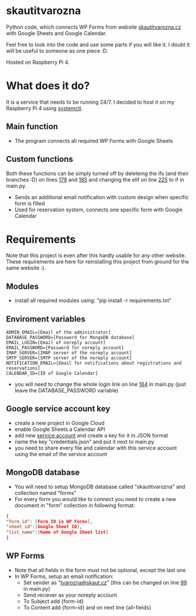 # skautitvarozna

Python code, which connects WP Forms from website <a href="https://www.skautitvarozna.cz">skautitvarozna.cz</a> with Google Sheets and Google Calendar.

Feel free to look into the code and use some parts if you will like it. I doubt it will be useful to someone as one piece :D.

Hosted on Raspberry Pi 4. 




<h1>What does it do?</h1>
It is a service that needs to be running 24/7. I decided to host it on my Raspberry Pi 4 using <a href="https://www.digitalocean.com/community/tutorials/how-to-use-systemctl-to-manage-systemd-services-and-units">systemctl</a>.

<h2>Main function</h2>

- The program connects all required WP Forms with Google Sheets

<h2>Custom functions</h2>
Both these functions can be simply turned off by deleteing the ifs (and their branches :D) on lines <a href="https://github.com/NewtonWasTaken/skautitvarozna/blob/master/main.py#L179">179</a> and <a href="https://github.com/NewtonWasTaken/skautitvarozna/blob/master/main.py#L185">185</a> and changing the elif on line <a href="https://github.com/NewtonWasTaken/skautitvarozna/blob/master/main.py#L225">225</a> to if in main.py.

- Sends an additional email notification with custom design when specific form is filled
- Used for reservation system, connects one specific form with Google Calendar



<h1>Requirements</h1>
Note that this project is even after this hardly usable for any other website. These requirements are here for reinstalling this project from ground for the same website :).

<h2>Modules</h2>

- install all required modules using: "pip install -r requirements.txt"

<h2>Enviroment variables</h2>

```
ADMIN_EMAIL=[Email of the administrator]
DATABASE_PASSWORD=[Password for MongoDB database]
EMAIL_LOGIN=[Email of noreply account]
EMAIL_PASSWORD=[Password for noreply account]
IMAP_SERVER=[IMAP server of the noreply account]
SMTP_SERVER=[SMTP server of the noreply account]
NOTIFICATION_EMAIL=[Email for notifications about registrations and reservations]
CALENDAR_ID=[ID of Google Calendar]
```
- you will need to change the whole login link on line <a href="https://github.com/NewtonWasTaken/skautitvarozna/blob/master/main.py#L164">164</a> in main.py (just leave the DATABASE_PASSWORD variable)

<h2>Google service account key</h2>

- create a new project in Google Cloud
- enable Google Sheets a Calendar API
- add new <a target="_blank" href="https://cloud.google.com/iam/docs/service-account-overview">service account</a> and create a key for it in JSON format
- name the key "credentials.json" and put it next to main.py
- you need to share every file and calendar with this service account using the email of the service account

<h2>MongoDB database</h2>

- You will need to setup MongoDB database called "skautitvarozna" and collection named "forms"
- For every form you would like to connect you need to create a new document in "form" collection in following format:

```json
{
"form_id": [Form ID in WP Forms],
"sheet_id":[Google Sheet ID],
"list_name":[Name of Google Sheet list]
}
```

<h2>WP Forms</h2>

- Note that all fields in the form must not be optional, except the last one
- In WP Forms, setup an email notification:
  - Set sender as "tvarozna@skaut.cz" (this can be changed on line <a href="https://github.com/NewtonWasTaken/skautitvarozna/blob/master/main.py#L99">99</a> in main.py)
  - Send reciever as your noreply account
  - To Subject add {form-id}
  - To Content add {form-id} and on next line {all-fields}


